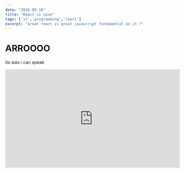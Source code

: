 ```yaml
---
date: "2018-09-18"
title: "React is Love"
tags: ['js','programming','react']
excerpt: "Great react is great javascript fundamental on it ?"
---
```


# ARROOOO
its was i can speak

<iframe width="560" height="315" src="https://www.youtube.com/embed/4SZl1r2O_bY" frameborder="0" allowfullscreen></iframe>
